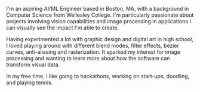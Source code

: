 I'm an aspiring AI/ML Engineer based in Boston, MA, with a background in Computer Science from Wellesley College. I'm particularly passionate about projects involving vision capabilities and image processing in applications I can visually see the impact I'm able to create.

Having experimented a lot with graphic design and digital art in high school, I loved playing around with different blend modes, filter effects, bezier curves, anti-aliasing and rasterization. It sparked my interest for image processing and wanting to learn more about how the software can transform visual data. 

In my free time, I like going to hackathons, working on start-ups, doodling, and playing tennis.